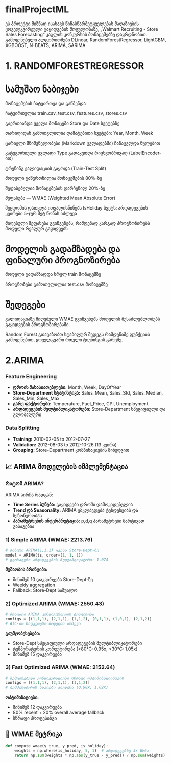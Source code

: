 # finalProjectML
ეს პროექტი მიზნად ისახავს წინასწარმეტყველებას მაღაზიების ყოველკვირეული გაყიდვების მოცულობაზე, „Walmart Recruiting - Store Sales Forecasting“ კაგლის კონკურსის მონაცემებზე დაყრდნობით.
გამოყენებული ალგორითმები
DLinear, RandomForestRegressor, LightGBM, XGBOOST, N-BEATS, ARIMA, SARIMA

# 1. RANDOMFORESTREGRESSOR

 # სამუშაო ნაბიჯები
მონაცემების ჩატვირთვა და გაწმენდა

ჩატვირთულია train.csv, test.csv, features.csv, stores.csv

გაერთიანდა ყველა მონაცემი Store და Date სვეტებზე

თარიღიდან გამოთვლილია დამატებითი სვეტები: Year, Month, Week

ცარიელი მნიშვნელობები (Markdown ცვლადებში) ჩანაცვლდა ნულებით

კატეგორიული ცვლადი Type გადაკეთდა რიცხვობრივად (LabelEncoder-ით)

ტრენინგ ვალიდაციის გაყოფა (Train-Test Split)

მოდელი გაწვრთნილია მონაცემების 80%-ზე

შეფასებულია მონაცემების დარჩენილ 20%-ზე

შეფასება — WMAE (Weighted Mean Absolute Error)

შეცდომის დათვლა ითვალისწინებს IsHoliday სვეტს: არდადეგების კვირები 5-ჯერ მეტ წონას იძლევა

მიღებული შეფასება გვიჩვენებს, რამდენად კარგად პროგნოზირებს მოდელი რეალურ გაყიდვებს

# მოდელის გადამზადება და ფინალური პროგნოზირება

მოდელი გადამზადდა სრულ train მონაცემზე

პროგნოზები გამოთვლილია test.csv მონაცემზე

# შედეგები
ვალიდაციაზე მიღებული WMAE გვიჩვენებს მოდელის შესაძლებლობებს გაყიდვების პროგნოზირებაში.

Random Forest გთავაზობთ სტაბილურ შედეგს რამდენიმე ფუნქციის გამოყენებით, ყოველგვარი რთული ტიუნინგის გარეშე.

# 2.ARIMA
### Feature Engineering
- **დროის მახასიათებლები:** Month, Week, DayOfYear
- **Store-Department სტატისტიკა:** Sales_Mean, Sales_Std, Sales_Median, Sales_Min, Sales_Max
- **გარე ფაქტორები:** Temperature, Fuel_Price, CPI, Unemployment
- **არდადეგების მულტიპლიკატორები:** Store-Department სპეციფიული და გლობალური

### Data Splitting
- **Training:** 2010-02-05 to 2012-07-27
- **Validation:** 2012-08-03 to 2012-10-26 (13 კვირა)
- **Grouping:** Store-Department კომბინაციების მიხედვით

## 📈 ARIMA მოდელების იმპლემენტაცია

### რატომ ARIMA?
ARIMA აირჩა რადგან:
- **Time Series ბუნება:** გაყიდვები დროში დამოკიდებულია
- **Trend და Seasonality:** ARIMA უმკლავდება ტენდენციას და სეზონურობას
- **პარამეტრების ინტერპრეტაცია:** p,d,q პარამეტრები მარტივად გასაგებია

### 1) Simple ARIMA (WMAE: 2213.76)
```python
# ბაზური ARIMA(1,1,1) ყველა Store-Dept-ზე
model = ARIMA(ts, order=(1, 1, 1))
# გლობალური არდადეგების მულტიპლიკატორი: 1.074
```

**მუშაობის პრინციპი:**
- მინიმუმ 10 დაკვირვება Store-Dept-ზე
- Weekly aggregation
- Fallback: Store-Dept საშუალო

### 2) Optimized ARIMA (WMAE: 2550.43)
```python
# მრავალი ARIMA კონფიგურაციის ტესტირება
configs = [(1,1,1), (2,1,1), (1,1,2), (0,1,1), (1,0,1), (2,1,2)]
# AIC-ით საუკეთესო მოდელის არჩევა
```

**გაუმჯობესებები:**
- Store-Dept სპეციფიული არდადეგების მულტიპლიკატორები
- ტემპერატურის კორექტირება (>80°C: 0.95x, <30°C: 1.05x)
- მინიმუმ 15 დაკვირვება

### 3) Fast Optimized ARIMA (WMAE: 2152.64)
```python
# შემცირებული კონფიგურაციები სწრაფი ოპტიმიზაციისთვის
configs = [(1,1,1), (2,1,1), (1,1,2)]
# ტემპერატურის ნაკლები გავლენა (0.98x, 1.02x)
```

**ოპტიმიზაციები:**
- მინიმუმ 12 დაკვირვება
- 80% recent + 20% overall average fallback
- სწრაფი პროცესინგი

## 🎯 WMAE მეტრიკა

```python
def compute_wmae(y_true, y_pred, is_holiday):
    weights = np.where(is_holiday, 5, 1)  # არდადეგებზე 5x წონა
    return np.sum(weights * np.abs(y_true - y_pred)) / np.sum(weights)
```
